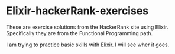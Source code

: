 # Elixir-hackerRank-exercises
These are exercise solutions from the HackerRank site using Elixir.
Specifically they are from the Functional Programming path.

I am trying to practice basic skills with Elixir. I will see wher it goes.
